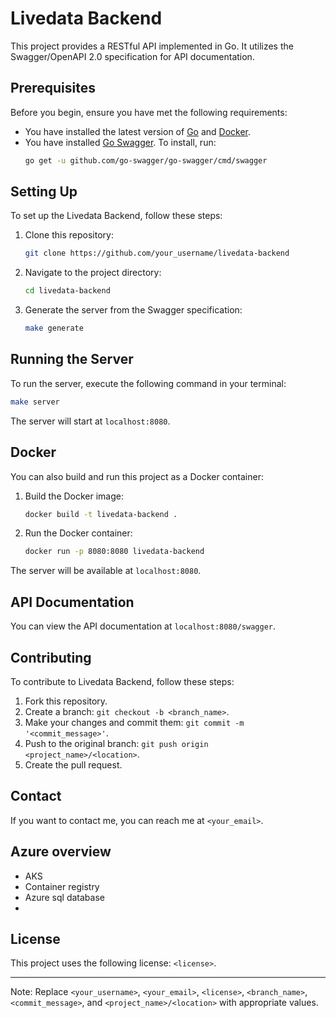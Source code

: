 # Livedata Backend

This project provides a RESTful API implemented in Go. It utilizes the Swagger/OpenAPI 2.0 specification for API documentation.

## Prerequisites

Before you begin, ensure you have met the following requirements:

- You have installed the latest version of [Go](https://golang.org/dl/) and [Docker](https://www.docker.com/products/docker-desktop).
- You have installed [Go Swagger](https://github.com/go-swagger/go-swagger). To install, run:
    ```bash
    go get -u github.com/go-swagger/go-swagger/cmd/swagger
    ```

## Setting Up

To set up the Livedata Backend, follow these steps:

1. Clone this repository:
    ```bash
    git clone https://github.com/your_username/livedata-backend
    ```

2. Navigate to the project directory:
    ```bash
    cd livedata-backend
    ```

3. Generate the server from the Swagger specification:
    ```bash
    make generate
    ```

## Running the Server

To run the server, execute the following command in your terminal:

```bash
make server
```

The server will start at `localhost:8080`.

## Docker

You can also build and run this project as a Docker container:

1. Build the Docker image:
    ```bash
    docker build -t livedata-backend .
    ```

2. Run the Docker container:
    ```bash
    docker run -p 8080:8080 livedata-backend
    ```

The server will be available at `localhost:8080`.

## API Documentation

You can view the API documentation at `localhost:8080/swagger`.

## Contributing

To contribute to Livedata Backend, follow these steps:

1. Fork this repository.
2. Create a branch: `git checkout -b <branch_name>`.
3. Make your changes and commit them: `git commit -m '<commit_message>'`.
4. Push to the original branch: `git push origin <project_name>/<location>`.
5. Create the pull request.

## Contact

If you want to contact me, you can reach me at `<your_email>`.


## Azure overview
- AKS
- Container registry
- Azure sql database
- 


## License

This project uses the following license: `<license>`.

---

Note: Replace `<your_username>`, `<your_email>`, `<license>`, `<branch_name>`, `<commit_message>`, and `<project_name>/<location>` with appropriate values.